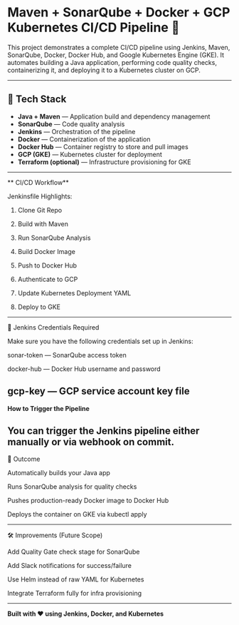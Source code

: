 # Maven + SonarQube + Docker + GCP Kubernetes CI/CD Pipeline 🚀

This project demonstrates a complete CI/CD pipeline using Jenkins, Maven, SonarQube, Docker, Docker Hub, and Google Kubernetes Engine (GKE). It automates building a Java application, performing code quality checks, containerizing it, and deploying it to a Kubernetes cluster on GCP.

------------------------------------------------------------------

## 🔧 Tech Stack

- **Java + Maven** — Application build and dependency management
- **SonarQube** — Code quality analysis
- **Jenkins** — Orchestration of the pipeline
- **Docker** — Containerization of the application
- **Docker Hub** — Container registry to store and pull images
- **GCP (GKE)** — Kubernetes cluster for deployment
- **Terraform (optional)** — Infrastructure provisioning for GKE

------------------------------------------------------------------------

** CI/CD Workflow**

Jenkinsfile Highlights:

1) Clone Git Repo

2) Build with Maven

3) Run SonarQube Analysis

4) Build Docker Image

5) Push to Docker Hub

6) Authenticate to GCP

7) Update Kubernetes Deployment YAML

8) Deploy to GKE
-----------------------------------------

🔐 Jenkins Credentials Required

Make sure you have the following credentials set up in Jenkins:

sonar-token — SonarQube access token

docker-hub — Docker Hub username and password

gcp-key — GCP service account key file
--------------------------------------------------------

**How to Trigger the Pipeline**

You can trigger the Jenkins pipeline either manually or via webhook on commit.
-----------------------------------------------------------------


🎯 Outcome

Automatically builds your Java app

Runs SonarQube analysis for quality checks

Pushes production-ready Docker image to Docker Hub

Deploys the container on GKE via kubectl apply

------------------------------------------------------------------

🛠️ Improvements (Future Scope)

Add Quality Gate check stage for SonarQube

Add Slack notifications for success/failure

Use Helm instead of raw YAML for Kubernetes

Integrate Terraform fully for infra provisioning

-------------------------------------------------------
**Built with ❤️ using Jenkins, Docker, and Kubernetes**







